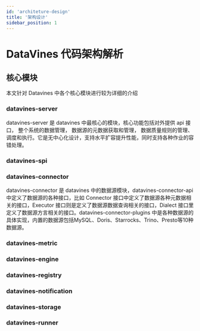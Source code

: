 ```yaml
---
id: 'architeture-design'
title: '架构设计'
sidebar_position: 1
---
```


# DataVines 代码架构解析

## 核心模块

本文针对 Datavines 中各个核心模块进行较为详细的介绍

### datavines-server

datavines-server 是 datavines 中最核心的模块，核心功能包括对外提供 api 接口， 整个系统的数据管理， 数据源的元数据获取和管理， 数据质量规则的管理、调度和执行。它是无中心化设计，支持水平扩容提升性能，同时支持各种作业的容错处理。

### datavines-spi

### datavines-connector

datavines-connector 是 datavines 中的数据源模块，datavines-connector-api 中定义了数据源的各种接口，比如 Connector 接口中定义了数据源各种元数据相关的接口，Executor 接口则是定义了数据源数据查询相关的接口，Dialect 接口里定义了数据源方言相关的接口。datavines-connector-plugins 中是各种数据源的具体实现，内置的数据源包括MySQL、Doris、Starrocks、Trino、Presto等10种数据源。

### datavines-metric
### datavines-engine
### datavines-registry
### datavines-notification
### datavines-storage
### datavines-runner
